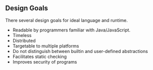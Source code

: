 Design Goals
------------

There several design goals for ideal language and runtime.

 * Readable by programmers familiar with Java/JavaScript.
 * Timeless
 * Distributed
 * Targetable to multiple platforms
 * Do not distinguish between builtin and user-defined abstractions
 * Facilitates static checking
 * Improves security of programs

